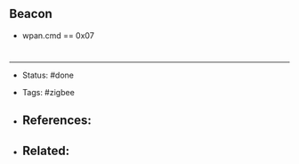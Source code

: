 # 
## Beacon
- wpan.cmd == 0x07


# 

---
- Status: #done

- Tags: #zigbee 

- References:
	- 

- Related:
	- 

